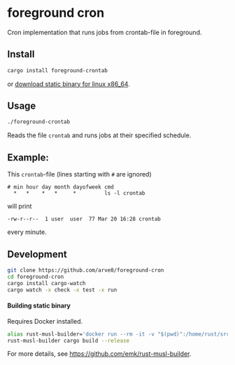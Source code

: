 # foreground cron
Cron implementation that runs jobs from crontab-file in foreground.

## Install
```bash
cargo install foreground-crontab
```

or [download static binary for linux x86_64](https://github.com/arve0/foreground-cron/releases).

## Usage
```bash
./foreground-crontab
```

Reads the file `crontab` and runs jobs at their specified schedule.

## Example:
This `crontab`-file (lines starting with `#` are ignored)
```crontab
# min hour day month dayofweek cmd
  *   *    *   *     *         ls -l crontab
```
 
will print

```
-rw-r--r--  1 user  user  77 Mar 20 16:28 crontab
```

every minute.

## Development
```bash
git clone https://github.com/arve0/foreground-cron
cd foreground-cron
cargo install cargo-watch
cargo watch -x check -x test -x run
```

#### Building static binary
Requires Docker installed.
```bash
alias rust-musl-builder='docker run --rm -it -v "$(pwd)":/home/rust/src ekidd/rust-musl-builder'
rust-musl-builder cargo build --release
```
For more details, see https://github.com/emk/rust-musl-builder.